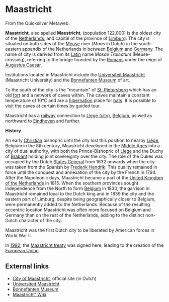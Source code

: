 
# Maastricht

From the Quicksilver Metaweb.


**Maastricht**, also spelled **Maestricht**, (population 122,000) is the oldest city of the [Netherlands](/netherlands), and capital of the province of [Limburg](/limburg-province-of-the-netherlands). The city is situated on both sides of the [Meuse](/meuse-river) river (*Maas* in Dutch) in the south-eastern appendix of the Netherlands in between [Belgium](/belgium) and [Germany](/germany). The name of city is derived from its [Latin](/latin) name *Mosae Traiectum* (Meuse-crossing), referring to the bridge founded by the [Romans](/roman-empire) under the reign of [Augustus Caesar](/augustus-caesar).

Institutions located in Maastricht include the [Universiteit Maastricht](/universiteit-maastricht) (Maastricht University) and the [Bonnefanten Museum](/bonnefanten-museum) of art.

To the south of the city is the "mountain" of [St. Pietersberg](/st-pietersberg) which has an old [fort](/fort) and a network of caves within. The caves maintain a constant temperature of 10°C and are a [hibernation](/hibernation) place for [bats](/bat). It is possible to visit the caves at certain times by guided tour.

Maastricht has a [railway](/railway) connection to [Liege (city)](/liege-city), [Belgium](/belgium), as well as northward to [Eindhoven](/eindhoven) and further.

**History**

An early [Christian](/christian) bishopric until the city lost this position to nearby [Liège](/liege-city), Belgium in the 8th century, Maastricht developed in the [Middle Ages](/middle-ages) into a city of dual authority, with both the Prince-Bishopric of [Liège](/liege-city) and the Duchy of [Brabant](/brabant) holding joint sovereignty over the city. The role of the Dukes was occupied by the Dutch [States General](/states-general) from 1632 onwards when the city was taken from the Spanish by [Frederik Hendrik](/frederik-hendrik). This duality remained in force until the conquest and annexation of the city by the French in 1794. After the Napoleonic days, Maastricht became a part of the [United Kingdom of the Netherlands](/united-kingdom-of-the-netherlands) in 1815. When the southern provinces sought independence from the North to form [Belgium](/belgium) in 1830, the garrison in Maastricht remained loyal to the Dutch king and in 1839 the city and the eastern part of Limburg, despite being geographically closer to Belgium, were permanently added to the Netherlands. Because of the resulting eccentric location Maastricht was often more focused on Belgium and Germany than on the rest of the Netherlands, adding to the distinct non-Dutch character of the city.

Maastricht was the first Dutch city to be liberated by American forces in World War II.

In [1992](/1992), the [Maastricht treaty](/maastricht-treaty) was signed here, leading to the creation of the [European Union](/european-union).


## External links



* [City of Maastricht](/http-www-maastricht-nl), official site (in Dutch)
* [Universiteit Maastricht](/http-www-unimaas-nl-default-asp-taal-en)
* [Bonnefanten Museum](/http-www-bonnefanten-nl-engels-index-html)
* [Maastricht' Wiki](/http-www-wikimaas-tk)
